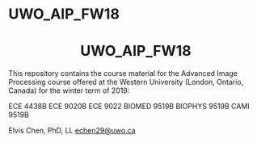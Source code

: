 # UWO_AIP_FW18

<h1 align="center">UWO_AIP_FW18</h1>

This repository contains the course material for the Advanced Image Processing course offered at the Western University (London, Ontario, Canada) for the winter term of 2019:

ECE 4438B ECE 9020B ECE 9022 BIOMED 9519B BIOPHYS 9519B CAMI 9519B

Elvis Chen, PhD, LL echen29@uwo.ca
